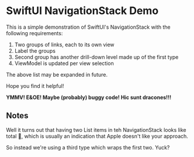 # SwiftUI NavigationStack Demo

This is a simple demonstration of SwiftUI's NavigationStack with the following
requirements:

1. Two groups of links, each to its own view
2. Label the groups
3. Second group has another drill-down level made up of the first type
4. ViewModel is updated per view selection

The above list may be expanded in future.

Hope you find it helpful!

__YMMV! E&OE! Maybe (probably) buggy code! Hic sunt dracones!!!__

## Notes

Well it turns out that having two List items in teh NavigationStack looks like
total 💩, which is usually an indication that Apple doesn't like your approach.

So instead we're using a third type which wraps the first two.  Yuck?

